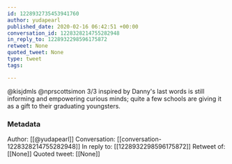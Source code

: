 ```yaml
---
id: 1228932735453941760
author: yudapearl
published_date: 2020-02-16 06:42:51 +00:00
conversation_id: 1228328214755282948
in_reply_to: 1228932298596175872
retweet: None
quoted_tweet: None
type: tweet
tags:

---
```


@kisjdmls @nprscottsimon 3/3 inspired by Danny's last words is still informing and empowering curious minds; quite a few schools are giving it as a gift to their graduating youngsters.

### Metadata

Author: [[@yudapearl]]
Conversation: [[conversation-1228328214755282948]]
In reply to: [[1228932298596175872]]
Retweet of: [[None]]
Quoted tweet: [[None]]
